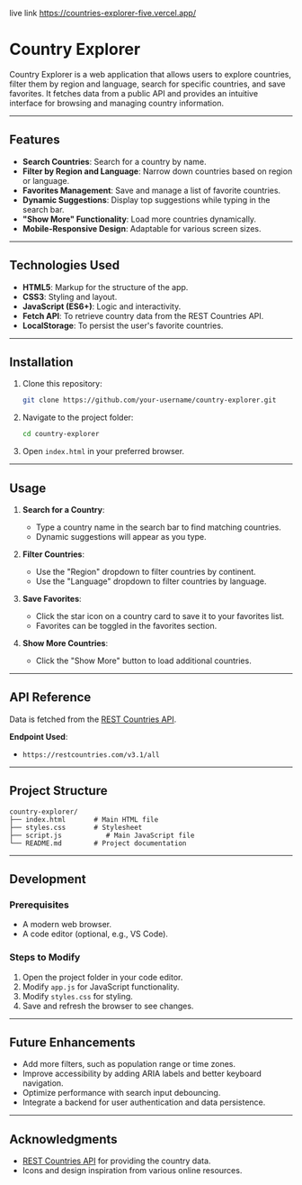 live link https://countries-explorer-five.vercel.app/
# Country Explorer

Country Explorer is a web application that allows users to explore countries, filter them by region and language, search for specific countries, and save favorites. It fetches data from a public API and provides an intuitive interface for browsing and managing country information.

---

## Features

- **Search Countries**: Search for a country by name.
- **Filter by Region and Language**: Narrow down countries based on region or language.
- **Favorites Management**: Save and manage a list of favorite countries.
- **Dynamic Suggestions**: Display top suggestions while typing in the search bar.
- **"Show More" Functionality**: Load more countries dynamically.
- **Mobile-Responsive Design**: Adaptable for various screen sizes.

---

## Technologies Used

- **HTML5**: Markup for the structure of the app.
- **CSS3**: Styling and layout.
- **JavaScript (ES6+)**: Logic and interactivity.
- **Fetch API**: To retrieve country data from the REST Countries API.
- **LocalStorage**: To persist the user's favorite countries.

---

## Installation

1. Clone this repository:
   ```bash
   git clone https://github.com/your-username/country-explorer.git
   ```
2. Navigate to the project folder:
   ```bash
   cd country-explorer
   ```
3. Open `index.html` in your preferred browser.

---

## Usage

1. **Search for a Country**:
   - Type a country name in the search bar to find matching countries.
   - Dynamic suggestions will appear as you type.

2. **Filter Countries**:
   - Use the "Region" dropdown to filter countries by continent.
   - Use the "Language" dropdown to filter countries by language.

3. **Save Favorites**:
   - Click the star icon on a country card to save it to your favorites list.
   - Favorites can be toggled in the favorites section.

4. **Show More Countries**:
   - Click the "Show More" button to load additional countries.

---

## API Reference

Data is fetched from the [REST Countries API](https://restcountries.com/).

**Endpoint Used**:
- `https://restcountries.com/v3.1/all`

---

## Project Structure

```plaintext
country-explorer/
├── index.html       # Main HTML file
├── styles.css       # Stylesheet
├── script.js           # Main JavaScript file
└── README.md        # Project documentation
```

---

## Development

### Prerequisites
- A modern web browser.
- A code editor (optional, e.g., VS Code).

### Steps to Modify
1. Open the project folder in your code editor.
2. Modify `app.js` for JavaScript functionality.
3. Modify `styles.css` for styling.
4. Save and refresh the browser to see changes.

---

## Future Enhancements

- Add more filters, such as population range or time zones.
- Improve accessibility by adding ARIA labels and better keyboard navigation.
- Optimize performance with search input debouncing.
- Integrate a backend for user authentication and data persistence.

---


## Acknowledgments

- [REST Countries API](https://restcountries.com/) for providing the country data.
- Icons and design inspiration from various online resources.

